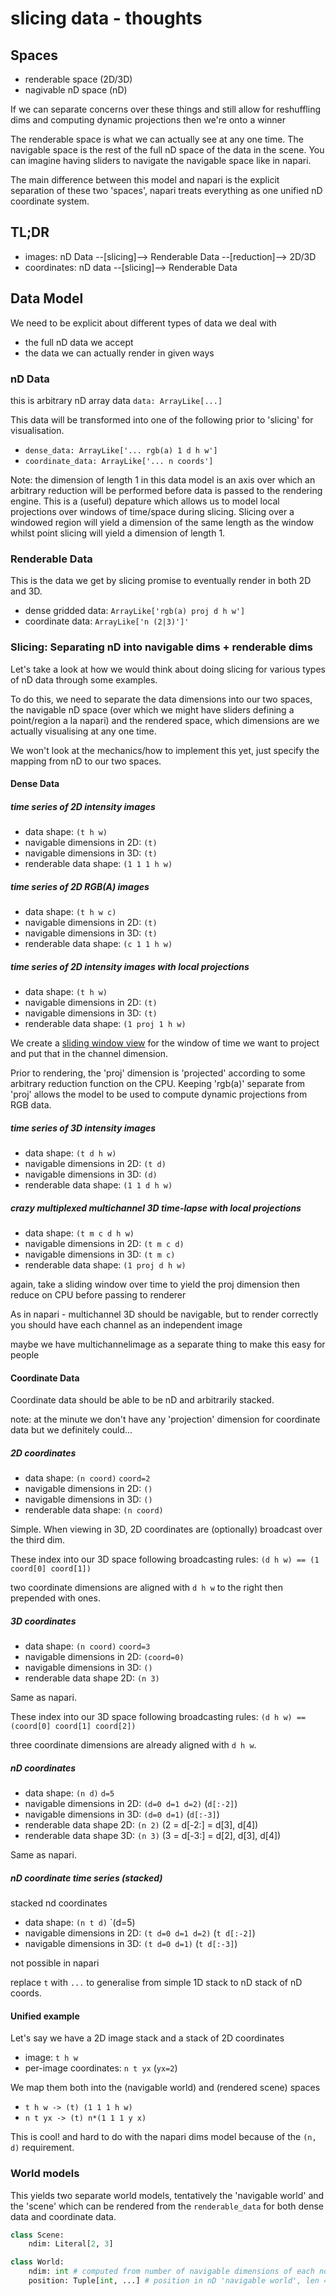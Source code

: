 # slicing data - thoughts

## Spaces

- renderable space (2D/3D)
- nagivable nD space (nD)

If we can separate concerns over these things and still allow for
reshuffling dims and computing dynamic projections then we're onto a winner

The renderable space is what we can actually see at any one time. The
navigable space is the rest of the full nD space of the data in the scene.
You can imagine having sliders to navigate the navigable space like in napari.

The main difference between this model and napari is the explicit separation
of these two 'spaces', napari treats everything as one unified nD coordinate
system.

## TL;DR

- images: nD Data --[slicing]-->  Renderable Data  --[reduction]--> 2D/3D
- coordinates: nD data --[slicing]--> Renderable Data

## Data Model

We need to be explicit about different types of data we deal with

- the full nD data we accept
- the data we can actually render in given ways

### nD Data

this is arbitrary nD array data
`data: ArrayLike[...]`

This data will be transformed into one of the following prior to 'slicing'
for visualisation.

- `dense_data: ArrayLike['... rgb(a) 1 d h w']`
- `coordinate_data: ArrayLike['... n coords']`

Note: the dimension of length 1 in this data model is an axis over which an
arbitrary reduction will be performed before data is passed to the rendering
engine. This is a (useful) depature which allows us to model local projections
over windows of time/space during slicing. Slicing over a windowed region
will yield a dimension of the same length as the window whilst point
slicing will yield a dimension of length 1.

### Renderable Data

This is the data we get by slicing promise to eventually render in both 2D
and 3D.

- dense gridded data: `ArrayLike['rgb(a) proj d h w']`
- coordinate data: `ArrayLike['n (2|3)']'`

### Slicing: Separating nD into navigable dims + renderable dims

Let's take a look at how we would think about doing slicing for various types
of nD data through some examples.

To do this, we need to separate the data dimensions into our two spaces, the
navigable nD space (over which we might have sliders defining a point/region
a la napari) and the rendered space, which dimensions are we actually
visualising at any one time.

We won't look at the mechanics/how to implement this yet, just
specify the mapping from nD to our two spaces.

#### Dense Data

##### time series of 2D intensity images

- data shape: `(t h w)`
- navigable dimensions in 2D: `(t)`
- navigable dimensions in 3D: `(t)`
- renderable data shape: `(1 1 1 h w)`

##### time series of 2D RGB(A) images

- data shape: `(t h w c)`
- navigable dimensions in 2D: `(t)`
- navigable dimensions in 3D: `(t)`
- renderable data shape: `(c 1 1 h w)`

##### time series of 2D intensity images with local projections

- data shape: `(t h w)`
- navigable dimensions in 2D: `(t)`
- navigable dimensions in 3D: `(t)`
- renderable data shape: `(1 proj 1 h w)`

We create a [sliding window view](https://numpy.org/devdocs/reference/generated/numpy.lib.stride_tricks.sliding_window_view.html)
for the window of time we want to project and put that in the channel dimension.

Prior to rendering, the 'proj' dimension is 'projected' according to some
arbitrary reduction function on the CPU. Keeping 'rgb(a)' separate from 'proj'
allows the model to be used to compute dynamic projections from RGB data.

##### time series of 3D intensity images

- data shape: `(t d h w)`
- navigable dimensions in 2D: `(t d)`
- navigable dimensions in 3D: `(d)`
- renderable data shape: `(1 1 d h w)`

##### crazy multiplexed multichannel 3D time-lapse with local projections

- data shape: `(t m c d h w)`
- navigable dimensions in 2D: `(t m c d)`
- navigable dimensions in 3D: `(t m c)`
- renderable data shape: `(1 proj d h w)`

again, take a sliding window over time to yield the proj dimension then
reduce on CPU before passing to renderer

As in napari - multichannel 3D should be navigable, but to render correctly
you should have each channel as an independent image

maybe we have multichannelimage as a separate thing to make this easy for people

#### Coordinate Data

Coordinate data should be able to be nD and arbitrarily stacked.

note: at the minute we don't have any 'projection' dimension for coordinate
data but we definitely could...

##### 2D coordinates

- data shape: `(n coord)` `coord=2`
- navigable dimensions in 2D: `()`
- navigable dimensions in 3D: `()`
- renderable data shape: `(n coord)`

Simple.
When viewing in 3D, 2D coordinates are (optionally) broadcast over the third
dim.

These index into our 3D space following broadcasting rules:
`(d h w) == (1 coord[0] coord[1])`

two coordinate dimensions are aligned with `d h w` to the right then
prepended with ones.

##### 3D coordinates

- data shape: `(n coord)` `coord=3`
- navigable dimensions in 2D: `(coord=0)`
- navigable dimensions in 3D: `()`
- renderable data shape 2D: `(n 3)`

Same as napari.

These index into our 3D space following broadcasting rules:
`(d h w) == (coord[0] coord[1] coord[2])`

three coordinate dimensions are already aligned with `d h w`.

##### nD coordinates

- data shape: `(n d)` `d=5`
- navigable dimensions in 2D: `(d=0 d=1 d=2)` (`d[:-2]`)
- navigable dimensions in 3D: `(d=0 d=1)` (`d[:-3]`)
- renderable data shape 2D: `(n 2)` (2 = d[-2:] = d[3], d[4])
- renderable data shape 3D: `(n 3)` (3 = d[-3:] = d[2], d[3], d[4])

Same as napari.

##### nD coordinate time series (stacked)

stacked nd coordinates

- data shape: `(n t d)` `(d=5)
- navigable dimensions in 2D: `(t d=0 d=1 d=2)` (`t d[:-2]`)
- navigable dimensions in 3D: `(t d=0 d=1)` (`t d[:-3]`)

not possible in napari

replace `t` with `...` to generalise from simple 1D stack to nD stack of nD
coords.

#### Unified example

Let's say we have a 2D image stack and a stack of 2D coordinates

- image: `t h w`
- per-image coordinates: `n t yx` (`yx=2`)

We map them both into the (navigable world) and (rendered scene) spaces

- `t h w -> (t) (1 1 1 h w)`
- `n t yx -> (t) n*(1 1 1 y x)`

This is cool! and hard to do with the napari dims model because of the `(n,
d)` requirement.

### World models

This yields two separate world models, tentatively the 'navigable world' and
the 'scene' which can be rendered from the `renderable_data` for both
dense data and coordinate data.

```python
class Scene:
    ndim: Literal[2, 3]

class World:
    ndim: int # computed from number of navigable dimensions of each node
    position: Tuple[int, ...] # position in nD 'navigable world', len == ndim
```
